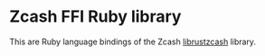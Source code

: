 # Zcash FFI Ruby library

This are Ruby language bindings of the Zcash [librustzcash](https://github.com/zcash/librustzcash) library.

